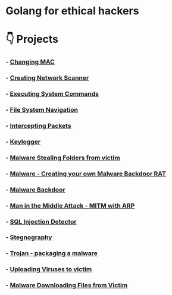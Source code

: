 # Golang for ethical hackers

# 👇 Projects

### - [Changing MAC](https://github.com/RobertGoodman08/hacking_golang/tree/master/Changing%20MAC) 
### - [Creating Network Scanner](https://github.com/RobertGoodman08/hacking_golang/tree/master/Creating%20Network%20Scanner) 
### - [Executing System Commands](https://github.com/RobertGoodman08/hacking_golang/tree/master/Executing%20System%20Commands) 
### - [File System Navigation](https://github.com/RobertGoodman08/hacking_golang/tree/master/File%20System%20Navigation) 
### - [Intercepting Packets](https://github.com/RobertGoodman08/hacking_golang/tree/master/Intercepting%20Packets) 
### - [Keylogger](https://github.com/RobertGoodman08/hacking_golang/tree/master/Keylogger) 
### - [Malware  Stealing Folders from victim](https://github.com/RobertGoodman08/hacking_golang/tree/master/Malware%20%20Stealing%20Folders%20from%20victim) 
### - [Malware - Creating your own Malware Backdoor RAT](https://github.com/RobertGoodman08/hacking_golang/tree/master/Malware%20-%20Creating%20your%20own%20Malware%20Backdoor%20RAT) 
### - [Malware Backdoor](https://github.com/RobertGoodman08/hacking_golang/tree/master/Malware%20Backdoor) 
### - [Man in the Middle Attack - MITM with ARP](https://github.com/RobertGoodman08/hacking_golang/tree/master/Man%20in%20the%20Middle%20Attack%20-%20MITM%20with%20ARP) 
### - [SQL Injection Detector](https://github.com/RobertGoodman08/hacking_golang/tree/master/SQL%20Injection%20Detector) 
### - [Stegnography](https://github.com/RobertGoodman08/hacking_golang/tree/master/Stegnography) 
### - [Trojan - packaging a malware](https://github.com/RobertGoodman08/hacking_golang/tree/master/Trojan%20-%20packaging%20a%20malware) 
### - [Uploading Viruses to victim](https://github.com/RobertGoodman08/hacking_golang/tree/master/Keylogger) 
### - [Malware Downloading Files from Victim](https://github.com/RobertGoodman08/hacking_golang/tree/master/Malware%20Downloading%20Files%20from%20Victim) 
